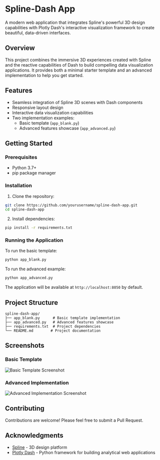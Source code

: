 # Spline-Dash App

A modern web application that integrates Spline's powerful 3D design capabilities with Plotly Dash's interactive visualization framework to create beautiful, data-driven interfaces.

## Overview

This project combines the immersive 3D experiences created with Spline and the reactive capabilities of Dash to build compelling data visualization applications. It provides both a minimal starter template and an advanced implementation to help you get started.

## Features

- Seamless integration of Spline 3D scenes with Dash components
- Responsive layout design
- Interactive data visualization capabilities
- Two implementation examples:
  - Basic template (`app_blank.py`)
  - Advanced features showcase (`app_advanced.py`)

## Getting Started

### Prerequisites

- Python 3.7+
- pip package manager

### Installation

1. Clone the repository:
```bash
git clone https://github.com/yourusername/spline-dash-app.git
cd spline-dash-app
```

2. Install dependencies:
```bash
pip install -r requirements.txt
```

### Running the Application

To run the basic template:
```bash
python app_blank.py
```

To run the advanced example:
```bash
python app_advanced.py
```

The application will be available at `http://localhost:8050` by default.

## Project Structure

```
spline-dash-app/
├── app_blank.py      # Basic template implementation
├── app_advanced.py   # Advanced features showcase
├── requirements.txt  # Project dependencies
└── README.md        # Project documentation
```

## Screenshots

### Basic Template
![Basic Template Screenshot](https://github.com/user-attachments/assets/04c7024b-1825-4e0f-8431-af8bd634b34c)

### Advanced Implementation
![Advanced Implementation Screenshot](https://github.com/user-attachments/assets/15c96809-ffc1-4e4e-9f45-205109ec06d6)

## Contributing

Contributions are welcome! Please feel free to submit a Pull Request.

## Acknowledgments

- [Spline](https://spline.design/) - 3D design platform
- [Plotly Dash](https://dash.plotly.com/) - Python framework for building analytical web applications
